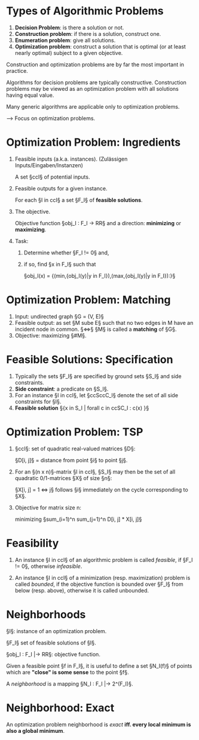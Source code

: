 # Types of Algorithmic Problems

1.  **Decision Problem**: is there a solution or not.
2.  **Construction problem**: if there is a solution, construct one.
3.  **Enumeration problem**: give all solutions.
4.  **Optimization problem**: construct a solution that is optimal (or at least
    nearly optimal) subject to a given objective.

Construction and optimization problems are by far the most important in
practice.

Algorithms for decision problems are typically constructive. Construction
problems may be viewed as an optimization problem with all solutions having
equal value.

Many generic algorithms are applicable only to optimization problems.

--> Focus on optimization problems.

# Optimization Problem: Ingredients

1.  Feasible inputs (a.k.a. instances). (Zulässigen Inputs/Eingaben/Instanzen)

    A set §ccI§ of potential inputs.

2.  Feasible outputs for a given instance.

    For each §I in ccI§ a set §F_I§ of **feasible solutions**.

3.  The objective.

    Objective function §obj_I : F_I -> RR§ and a direction: **minimizing** or
    **maximizing**.

4.  Task:

    1.  Determine whether §F_I != 0§ and,
    2.  if so, find §x in F_I§ such that

        §obj_I(x) = {(min,{obj_I(y)|y in F_I}),(max,{obj_I(y)|y in F_I}):}§

# Optimization Problem: Matching

1. Input: undirected graph §G = (V, E)§
2. Feasible output: as set §M sube E§ such that no two edges in M have an
   incident node in common. §<=>§ §M§ is called a **matching** of §G§.
3. Objective: maximizing §#M§.

# Feasible Solutions: Specification

1. Typically the sets §F_I§ are specified by ground sets §S_I§ and side
   constraints.
2. **Side constraint**: a predicate on §S_I§.
3. For an instance §I in ccI§, let §ccSccC_I§ denote the set of all side
   constraints for §I§.
4. **Feasible solution** §{x in S_I | forall c in ccSC_I : c(x) }§

# Optimization Problem: TSP

1. §ccI§: set of quadratic real-valued matrices §D§:

    §D[i, j]§ = distance from point §i§ to point §j§.

2. For an §(n x n)§-matrix §I in ccI§, §S_I§ may then be the set of all
   quadratic 0/1-matrices §X§ of size §n§:

    §X[i, j] = 1 <=> j§ follows §i§ immediately on the cycle corresponding to
    §X§.

3. Objective for matrix size n:

    minimizing §sum\_(i=1)^n sum\_(j=1)^n D[i, j] \* X[i, j]§

# Feasibility

<!-- prettier-ignore -->
1. An instance §I in ccI§ of an algorithmic problem is called _feasible_, if
   §F_I != 0§, otherwise _infeasible_.

2) An instance §I in ccI§ of a minimization (resp. maximization) problem is
   called _bounded_, if the objective function is bounded over §F_I§ from below
   (resp. above), otherwise it is called unbounded.

# Neighborhoods

§I§: instance of an optimization problem.

§F_I§ set of feasible solutions of §I§.

§obj_I : F_I |-> RR§: objective function.

Given a feasible point §f in F_I§, it is useful to define a set §N_I(f)§ of
points which are **"close" is some sense** to the point §f§.

A _neighborhood_ is a mapping §N_I : F_I |-> 2^(F_I)§.

# Neighborhood: Exact

An optimization problem neighborhood is _exact_ **iff. every local minimum is also a global minimum**.